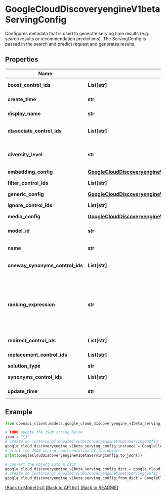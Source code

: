 # GoogleCloudDiscoveryengineV1betaServingConfig

Configures metadata that is used to generate serving time results (e.g. search results or recommendation predictions). The ServingConfig is passed in the search and predict request and generates results.

## Properties

Name | Type | Description | Notes
------------ | ------------- | ------------- | -------------
**boost_control_ids** | **List[str]** | Boost controls to use in serving path. All triggered boost controls will be applied. Boost controls must be in the same data store as the serving config. Maximum of 20 boost controls. | [optional] 
**create_time** | **str** | Output only. ServingConfig created timestamp. | [optional] [readonly] 
**display_name** | **str** | Required. The human readable serving config display name. Used in Discovery UI. This field must be a UTF-8 encoded string with a length limit of 128 characters. Otherwise, an INVALID_ARGUMENT error is returned. | [optional] 
**dissociate_control_ids** | **List[str]** | Condition do not associate specifications. If multiple do not associate conditions match, all matching do not associate controls in the list will execute. Order does not matter. Maximum number of specifications is 100. Can only be set if SolutionType is SOLUTION_TYPE_SEARCH. | [optional] 
**diversity_level** | **str** | How much diversity to use in recommendation model results e.g. &#x60;medium-diversity&#x60; or &#x60;high-diversity&#x60;. Currently supported values: * &#x60;no-diversity&#x60; * &#x60;low-diversity&#x60; * &#x60;medium-diversity&#x60; * &#x60;high-diversity&#x60; * &#x60;auto-diversity&#x60; If not specified, we choose default based on recommendation model type. Default value: &#x60;no-diversity&#x60;. Can only be set if SolutionType is SOLUTION_TYPE_RECOMMENDATION. | [optional] 
**embedding_config** | [**GoogleCloudDiscoveryengineV1betaEmbeddingConfig**](GoogleCloudDiscoveryengineV1betaEmbeddingConfig.md) |  | [optional] 
**filter_control_ids** | **List[str]** | Filter controls to use in serving path. All triggered filter controls will be applied. Filter controls must be in the same data store as the serving config. Maximum of 20 filter controls. | [optional] 
**generic_config** | [**GoogleCloudDiscoveryengineV1betaServingConfigGenericConfig**](GoogleCloudDiscoveryengineV1betaServingConfigGenericConfig.md) |  | [optional] 
**ignore_control_ids** | **List[str]** | Condition ignore specifications. If multiple ignore conditions match, all matching ignore controls in the list will execute. Order does not matter. Maximum number of specifications is 100. | [optional] 
**media_config** | [**GoogleCloudDiscoveryengineV1betaServingConfigMediaConfig**](GoogleCloudDiscoveryengineV1betaServingConfigMediaConfig.md) |  | [optional] 
**model_id** | **str** | The id of the model to use at serving time. Currently only RecommendationModels are supported. Can be changed but only to a compatible model (e.g. others-you-may-like CTR to others-you-may-like CVR). Required when SolutionType is SOLUTION_TYPE_RECOMMENDATION. | [optional] 
**name** | **str** | Immutable. Fully qualified name &#x60;projects/{project}/locations/{location}/collections/{collection_id}/dataStores/{data_store_id}/servingConfigs/{serving_config_id}&#x60; | [optional] 
**oneway_synonyms_control_ids** | **List[str]** | Condition oneway synonyms specifications. If multiple oneway synonyms conditions match, all matching oneway synonyms controls in the list will execute. Maximum number of specifications is 100. Can only be set if SolutionType is SOLUTION_TYPE_SEARCH. | [optional] 
**ranking_expression** | **str** | The ranking expression controls the customized ranking on retrieval documents. To leverage this, document embedding is required. The ranking expression setting in ServingConfig applies to all search requests served by the serving config. However, if SearchRequest.ranking_expression is specified, it overrides the ServingConfig ranking expression. The ranking expression is a single function or multiple functions that are joined by \&quot;+\&quot;. * ranking_expression &#x3D; function, { \&quot; + \&quot;, function }; Supported functions: * double * relevance_score * double * dotProduct(embedding_field_path) Function variables: relevance_score: pre-defined keywords, used for measure relevance between query and document. embedding_field_path: the document embedding field used with query embedding vector. dotProduct: embedding function between embedding_field_path and query embedding vector. Example ranking expression: If document has an embedding field doc_embedding, the ranking expression could be 0.5 * relevance_score + 0.3 * dotProduct(doc_embedding). | [optional] 
**redirect_control_ids** | **List[str]** | IDs of the redirect controls. Only the first triggered redirect action is applied, even if multiple apply. Maximum number of specifications is 100. Can only be set if SolutionType is SOLUTION_TYPE_SEARCH. | [optional] 
**replacement_control_ids** | **List[str]** | Condition replacement specifications. Applied according to the order in the list. A previously replaced term can not be re-replaced. Maximum number of specifications is 100. Can only be set if SolutionType is SOLUTION_TYPE_SEARCH. | [optional] 
**solution_type** | **str** | Required. Immutable. Specifies the solution type that a serving config can be associated with. | [optional] 
**synonyms_control_ids** | **List[str]** | Condition synonyms specifications. If multiple synonyms conditions match, all matching synonyms controls in the list will execute. Maximum number of specifications is 100. Can only be set if SolutionType is SOLUTION_TYPE_SEARCH. | [optional] 
**update_time** | **str** | Output only. ServingConfig updated timestamp. | [optional] [readonly] 

## Example

```python
from openapi_client.models.google_cloud_discoveryengine_v1beta_serving_config import GoogleCloudDiscoveryengineV1betaServingConfig

# TODO update the JSON string below
json = "{}"
# create an instance of GoogleCloudDiscoveryengineV1betaServingConfig from a JSON string
google_cloud_discoveryengine_v1beta_serving_config_instance = GoogleCloudDiscoveryengineV1betaServingConfig.from_json(json)
# print the JSON string representation of the object
print(GoogleCloudDiscoveryengineV1betaServingConfig.to_json())

# convert the object into a dict
google_cloud_discoveryengine_v1beta_serving_config_dict = google_cloud_discoveryengine_v1beta_serving_config_instance.to_dict()
# create an instance of GoogleCloudDiscoveryengineV1betaServingConfig from a dict
google_cloud_discoveryengine_v1beta_serving_config_from_dict = GoogleCloudDiscoveryengineV1betaServingConfig.from_dict(google_cloud_discoveryengine_v1beta_serving_config_dict)
```
[[Back to Model list]](../README.md#documentation-for-models) [[Back to API list]](../README.md#documentation-for-api-endpoints) [[Back to README]](../README.md)


